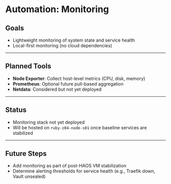 # Automation: Monitoring

## Goals

- Lightweight monitoring of system state and service health
- Local-first monitoring (no cloud dependencies)

---

## Planned Tools

- **Node Exporter**: Collect host-level metrics (CPU, disk, memory)
- **Prometheus**: Optional future pull-based aggregation
- **Netdata**: Considered but not yet deployed

---

## Status

- Monitoring stack not yet deployed
- Will be hosted on `ruby-z04-node-s01` once baseline services are stabilized

---

## Future Steps

- Add monitoring as part of post-HAOS VM stabilization
- Determine alerting thresholds for service health (e.g., Traefik down, Vault unsealed)
